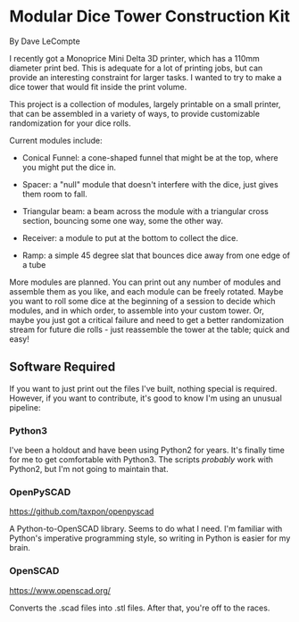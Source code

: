 # Modular Dice Tower Construction Kit

By Dave LeCompte


I recently got a Monoprice Mini Delta 3D printer, which has a 110mm
diameter print bed. This is adequate for a lot of printing jobs, but
can provide an interesting constraint for larger tasks. I wanted to
try to make a dice tower that would fit inside the print volume.

This project is a collection of modules, largely printable on a small
printer, that can be assembled in a variety of ways, to provide
customizable randomization for your dice rolls.

Current modules include:

 - Conical Funnel: a cone-shaped funnel that might be at the top, where you might put the dice in.

 - Spacer: a "null" module that doesn't interfere with the dice, just gives them room to fall.

 - Triangular beam: a beam across the module with a triangular cross section, bouncing some one way, some the other way.

 - Receiver: a module to put at the bottom to collect the dice.

 - Ramp: a simple 45 degree slat that bounces dice away from one edge of a tube


More modules are planned. You can print out any number of modules and
assemble them as you like, and each module can be freely
rotated. Maybe you want to roll some dice at the beginning of a
session to decide which modules, and in which order, to assemble into
your custom tower. Or, maybe you just got a critical failure and need
to get a better randomization stream for future die rolls - just
reassemble the tower at the table; quick and easy!


## Software Required

If you want to just print out the files I've built, nothing special is
required. However, if you want to contribute, it's good to know I'm
using an unusual pipeline:


### Python3

I've been a holdout and have been using Python2 for years. It's
finally time for me to get comfortable with Python3. The scripts
*probably* work with Python2, but I'm not going to maintain that.


### OpenPySCAD

https://github.com/taxpon/openpyscad

A Python-to-OpenSCAD library. Seems to do what I need. I'm familiar
with Python's imperative programming style, so writing in Python is
easier for my brain.


### OpenSCAD

https://www.openscad.org/

Converts the .scad files into .stl files. After that, you're off to
the races.